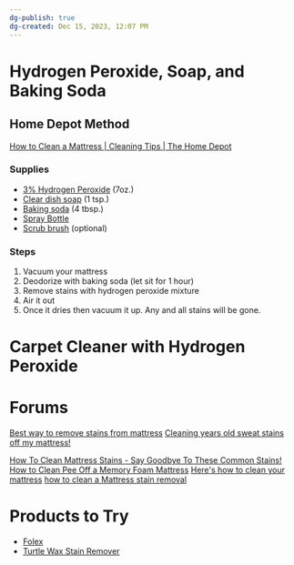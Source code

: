 ```yaml
---
dg-publish: true
dg-created: Dec 15, 2023, 12:07 PM
---
```


# Hydrogen Peroxide, Soap, and Baking Soda

## Home Depot Method

[How to Clean a Mattress | Cleaning Tips | The Home Depot](https://www.youtube.com/watch?v=FMs5IMQTiJw)

### Supplies

- [3% Hydrogen Peroxide](https://www.walmart.com/ip/Equate-3-Hydrogen-Peroxide-USP-Antiseptic-32-fl-oz/530449963?athbdg=L1200&from=/search) (7oz.)
- [Clear dish soap](https://www.walmart.com/ip/Ivory-Ultra-Concentrated-Liquid-Dish-Soap-Classic-Fresh-Scent-24-fl-Ounce/14711750?athbdg=L1102&from=/search) (1 tsp.)
- [Baking soda](https://www.walmart.com/ip/Arm-Hammer-Pure-Baking-Soda-3-lbs/1776406028?athbdg=L1600&from=/search) (4 tbsp.)
- [Spray Bottle](https://www.homedepot.com/p/HDX-32oz-Empty-Spray-Bottle-HDX32102/320063601)
- [Scrub brush](https://www.walmart.com/ip/SUGARDAY-Scrub-Brush-Comfort-Grip-Stiff-Bristles-Heavy-Duty-Cleaning-Scrubber-for-Bathroom-Shower-Tub-Carpet-Floor-Pack-of-2-Blue/140807904) (optional)

### Steps

1. Vacuum your mattress
2. Deodorize with baking soda (let sit for 1 hour)
3. Remove stains with hydrogen peroxide mixture
4. Air it out
5. Once it dries then vacuum it up. Any and all stains will be gone.

# Carpet Cleaner with Hydrogen Peroxide

# Forums

[Best way to remove stains from mattress](https://www.reddit.com/r/howto/comments/155ur9p/best_way_to_remove_stains_from_mattress/)
[Cleaning years old sweat stains off my mattress!](https://www.reddit.com/r/CleaningTips/comments/tnmmgu/cleaning_years_old_sweat_stains_off_my_mattress/)

[How To Clean Mattress Stains - Say Goodbye To These Common Stains!](https://www.youtube.com/watch?v=Jug74hPtNWk)
[How to Clean Pee Off a Memory Foam Mattress](https://www.youtube.com/watch?v=bMIrhDO2ddc)
[Here's how to clean your mattress](https://www.youtube.com/watch?v=-VNNXiTprDI)
[how to clean a Mattress stain removal](https://www.youtube.com/watch?v=a9j49EblsxA)
# Products to Try

- [Folex](https://www.target.com/p/folex-instant-carpet-spot-remover-32-fl-oz/-/A-87538757)
- [Turtle Wax Stain Remover](https://www.walmart.com/ip/Turtle-Wax-T440R2W-OXY-Interior-1-Multi-Purpose-Cleaner-and-Stain-Remover-18-oz-Pack-of-2-with-Microfiber-Towel/1502518602)